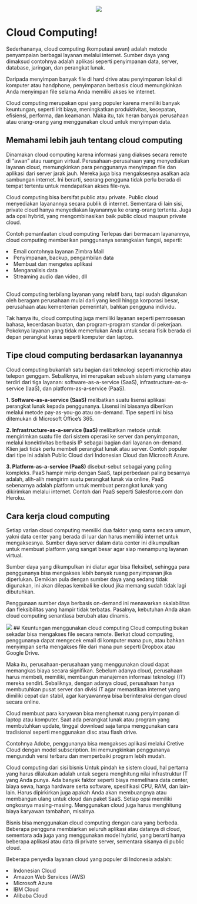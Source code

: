 <p align="center"><img src="https://drive.google.com/uc?export=view&id=1EpUxs4Owpi5VwIa9m70mRLFJee6CDDly"></p>


# Cloud Computing!
Sederhananya, cloud computing (komputasi awan) adalah metode penyampaian berbagai layanan melalui internet. Sumber daya yang dimaksud contohnya adalah aplikasi seperti penyimpanan data, server, database, jaringan, dan perangkat lunak.

Daripada menyimpan banyak file di hard drive atau penyimpanan lokal di komputer atau handphone, penyimpanan berbasis cloud memungkinkan Anda menyimpan file selama Anda memiliki akses ke internet.

Cloud computing merupakan opsi yang populer karena memiliki banyak keuntungan, seperti irit biaya, meningkatkan produktivitas, kecepatan, efisiensi, performa, dan keamanan. Maka itu, tak heran banyak perusahaan atau orang-orang yang menggunakan cloud untuk menyimpan data.

## Memahami lebih jauh tentang cloud computing
Dinamakan cloud computing karena informasi yang diakses secara remote di “awan” atau ruangan virtual. Perusahaan-perusahaan yang menyediakan layanan cloud, memungkinkan para penggunanya menyimpan file dan aplikasi dari server jarak jauh. Mereka juga bisa mengaksesnya asalkan ada sambungan internet. Ini berarti, seorang pengguna tidak perlu berada di tempat tertentu untuk mendapatkan akses file-nya.

Cloud computing bisa bersifat public atau private. Public cloud menyediakan layanannya secara publik di internet. Sementara di lain sisi, private cloud hanya menyediakan layanannya ke orang-orang tertentu. Juga ada opsi hybrid, yang mengombinasikan baik public cloud maupun private cloud.

Contoh pemanfaatan cloud computing
Terlepas dari bermacam layanannya, cloud computing memberikan penggunanya serangkaian fungsi, seperti:

<li>Email contohnya layanan Zimbra Mail</li>
<li>Penyimpanan, backup, pengambilan data</li>
<li>Membuat dan mengetes aplikasi</li>
<li>Menganalisis data</li>
<li>Streaming audio dan video, dll </li><br>


Cloud computing terbilang layanan yang relatif baru, tapi sudah digunakan oleh beragam perusahaan mulai dari yang kecil hingga korporasi besar, perusahaan atau kementerian pemerintah, bahkan pengguna individu.

Tak hanya itu, cloud computing juga memiliki layanan seperti pemrosesan bahasa, kecerdasan buatan, dan program-program standar di pekerjaan. Pokoknya layanan yang tidak memerlukan Anda untuk secara fisik berada di depan perangkat keras seperti komputer dan laptop.  

## Tipe cloud computing berdasarkan layanannya
Cloud computing bukanlah satu bagian dari teknologi seperti microchip atau telepon genggam. Sebaliknya, ini merupakan sebuah sistem yang utamanya terdiri dari tiga layanan: software-as-a-service (SaaS), infrastructure-as-a-service (IaaS), dan platform-as-a-service (PaaS).

<b> 1. Software-as-a-service (SaaS)</b> melibatkan suatu lisensi aplikasi perangkat lunak kepada penggunanya. Lisensi ini biasanya diberikan melalui metode pay-as-you-go atau on-demand. Tipe seperti ini bisa ditemukan di Microsoft Office’s 365.

<b>2. Infrastructure-as-a-service (IaaS)</b> melibatkan metode untuk mengirimkan suatu file dari sistem operasi ke server dan penyimpanan, melalui konektivitas berbasis IP sebagai bagian dari layanan on-demand. Klien jadi tidak perlu membeli perangkat lunak atau server. Contoh populer dari tipe ini adalah Public Cloud dari Indonesian Cloud dan Microsoft Azure.

<b>3. Platform-as-a-service (PaaS)</b> disebut-sebut sebagai yang paling kompleks. PaaS hampir mirip dengan SaaS, tapi perbedaan paling besarnya adalah, alih-alih mengirim suatu perangkat lunak via online, PaaS sebenarnya adalah platform untuk membuat perangkat lunak yang dikirimkan melalui internet. Contoh dari PaaS seperti Salesforce.com dan Heroku.

## Cara kerja cloud computing
Setiap varian cloud computing memiliki dua faktor yang sama secara umum, yakni data center yang berada di luar dan harus memiliki internet untuk mengaksesnya. Sumber daya server dalam data center ini dikumpulkan untuk membuat platform yang sangat besar agar siap menampung layanan virtual.

Sumber daya yang dikumpulkan ini diatur agar bisa fleksibel, sehingga para penggunanya bisa mengakses lebih banyak ruang penyimpanan jika diperlukan. Demikian pula dengan sumber daya yang sedang tidak digunakan, ini akan dilepas kembali ke cloud jika memang sudah tidak lagi dibutuhkan.

Penggunaan sumber daya berbasis on-demand ini menawarkan skalabilitas dan fleksibilitas yang hampir tidak terbatas. Pasalnya, kebutuhan Anda akan cloud computing senantiasa berubah atau dinamis.

<img src="https://drive.google.com/uc?export=view&id= (masukan id tersebut)">
## Keuntungan menggunakan cloud computing
Cloud computing bukan sekadar bisa mengakses file secara remote. Berkat cloud computing, penggunanya dapat mengecek email di komputer mana pun, atau bahkan menyimpan serta mengakses file dari mana pun seperti Dropbox atau Google Drive.

Maka itu, perusahaan-perusahaan yang menggunakan cloud dapat memangkas biaya secara signifikan. Sebelum adanya cloud, perusahaan harus membeli, memiliki, membangun manajemen informasi teknologi (IT) mereka sendiri. Sebaliknya, dengan adanya cloud, perusahaan hanya membutuhkan pusat server dan divisi IT agar memastikan internet yang dimiliki cepat dan stabil, agar karyawannya bisa berinteraksi dengan cloud secara online.

Cloud membuat para karyawan bisa menghemat ruang penyimpanan di laptop atau komputer. Saat ada perangkat lunak atau program yang membutuhkan update, tinggal download saja tanpa menggunakan cara tradisional seperti menggunakan disc atau flash drive. 

Contohnya Adobe, penggunanya bisa mengakses aplikasi melalui Cretive Cloud dengan model subscription. Ini memungkinkan penggunanya mengunduh versi terbaru dan memperbaiki program lebih mudah.

Cloud computing dari sisi bisnis
Untuk pindah ke sistem cloud, hal pertama yang harus dilakukan adalah untuk segera menghitung nilai infrastruktur IT yang Anda punya. Ada banyak faktor seperti biaya memelihara data center, biaya sewa, harga hardware serta software, spesifikasi CPU, RAM, dan lain-lain. Harus dipirkirkan juga apakah Anda akan membuangnya atau membangun ulang untuk cloud dan paket SaaS. Setiap opsi memiliki ongkosnya masing-masing. Menggunakan cloud juga harus menghitung biaya karyawan tambahan, misalnya.  

Bisnis bisa menggunakan cloud computing dengan cara yang berbeda. Beberapa pengguna membiarkan seluruh aplikasi atau datanya di cloud, sementara ada juga yang menggunakan model hybrid, yang berarti hanya beberapa aplikasi atau data di private server, sementara sisanya di public cloud.

Beberapa penyedia layanan cloud yang populer di Indonesia adalah:

  <li>Indonesian Cloud</li>
  <li>Amazon Web Services (AWS)</li>
  <li>Microsoft Azure</li>
  <li>IBM Cloud</li>
  <li>Alibaba Cloud</li>


